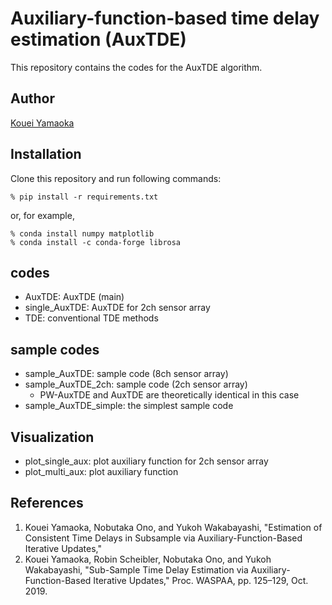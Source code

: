 # Auxiliary-function-based time delay estimation (AuxTDE)
This repository contains the codes for the AuxTDE algorithm.

## Author
[Kouei Yamaoka](https://k-yamaoka.net/en/)

## Installation
Clone this repository and run following commands:

``` shell
% pip install -r requirements.txt
```
or, for example,
``` shell
% conda install numpy matplotlib
% conda install -c conda-forge librosa
```

## codes
- AuxTDE: AuxTDE (main)
- single_AuxTDE: AuxTDE for 2ch sensor array
- TDE: conventional TDE methods

## sample codes
- sample\_AuxTDE: sample code (8ch sensor array)
- sample\_AuxTDE\_2ch: sample code (2ch sensor array)
  - PW-AuxTDE and AuxTDE are theoretically identical in this case
- sample\_AuxTDE\_simple: the simplest sample code

## Visualization
- plot\_single\_aux: plot auxiliary function for 2ch sensor array
- plot\_multi\_aux: plot auxiliary function

## References
1. Kouei Yamaoka, Nobutaka Ono, and Yukoh Wakabayashi, &quot;Estimation of Consistent Time Delays in Subsample via Auxiliary-Function-Based Iterative Updates,&quot;
2. Kouei Yamaoka, Robin Scheibler, Nobutaka Ono, and Yukoh Wakabayashi, &quot;Sub-Sample Time Delay Estimation via Auxiliary-Function-Based Iterative Updates,&quot; Proc. WASPAA, pp. 125&ndash;129, Oct. 2019.
